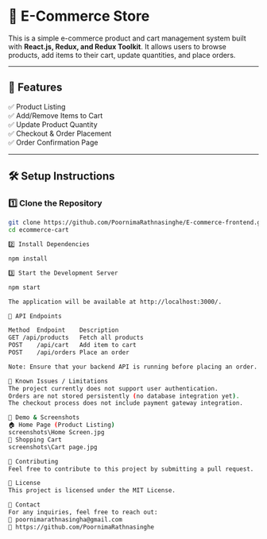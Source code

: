 # 🛒 E-Commerce Store

This is a simple e-commerce product and cart management system built with **React.js, Redux, and Redux Toolkit**. It allows users to browse products, add items to their cart, update quantities, and place orders.

---

## 🚀 Features

✅ Product Listing  
✅ Add/Remove Items to Cart  
✅ Update Product Quantity  
✅ Checkout & Order Placement  
✅ Order Confirmation Page  

---

## 🛠️ Setup Instructions

### **1️⃣ Clone the Repository**
```sh
git clone https://github.com/PoornimaRathnasinghe/E-commerce-frontend.git
cd ecommerce-cart

2️⃣ Install Dependencies

npm install

3️⃣ Start the Development Server

npm start

The application will be available at http://localhost:3000/.

🔗 API Endpoints

Method	Endpoint	Description
GET	/api/products	Fetch all products
POST	/api/cart	Add item to cart
POST	/api/orders	Place an order

Note: Ensure that your backend API is running before placing an order.

🐞 Known Issues / Limitations
The project currently does not support user authentication.
Orders are not stored persistently (no database integration yet).
The checkout process does not include payment gateway integration.

📸 Demo & Screenshots
🏠 Home Page (Product Listing)
screenshots\Home Screen.jpg
🛒 Shopping Cart
screenshots\Cart page.jpg

🤝 Contributing
Feel free to contribute to this project by submitting a pull request.

📜 License
This project is licensed under the MIT License.

📧 Contact
For any inquiries, feel free to reach out:
📩 poornimarathnasingha@gmail.com
🔗 https://github.com/PoornimaRathnasinghe
